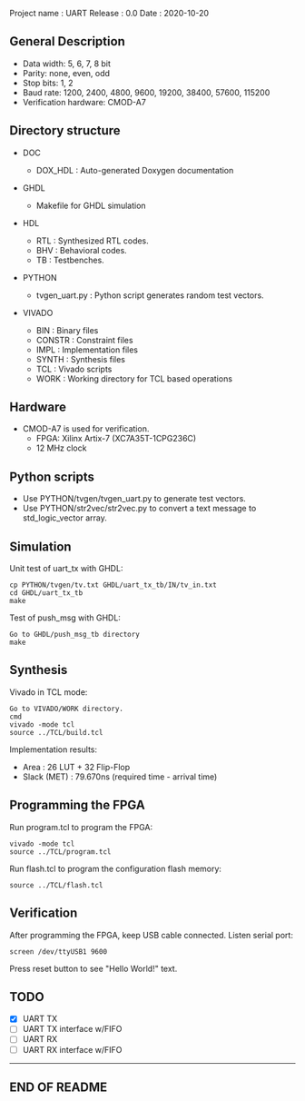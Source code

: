 Project name  : UART
Release       : 0.0
Date          : 2020-10-20

General Description
--------------------------------------------------------------------------

* Data width: 5, 6, 7, 8 bit
* Parity: none, even, odd
* Stop bits: 1, 2
* Baud rate: 1200, 2400, 4800, 9600, 19200, 38400, 57600, 115200
* Verification hardware: CMOD-A7

Directory structure
--------------------------------------------------------------------------

* DOC
  - DOX_HDL : Auto-generated Doxygen documentation

* GHDL
  - Makefile for GHDL simulation

* HDL
  - RTL	: Synthesized RTL codes.
  - BHV	: Behavioral codes.
  - TB	: Testbenches.

* PYTHON
  - tvgen_uart.py : Python script generates random test vectors.

* VIVADO
  - BIN    : Binary files
  - CONSTR : Constraint files
  - IMPL   : Implementation files
  - SYNTH  : Synthesis files
  - TCL    : Vivado scripts
  - WORK   : Working directory for TCL based operations

Hardware
--------------------------------------------------------------------------

* CMOD-A7 is used for verification. 
  - FPGA: Xilinx Artix-7 (XC7A35T-1CPG236C)
  - 12 MHz clock
   
Python scripts
--------------------------------------------------------------------------

* Use PYTHON/tvgen/tvgen_uart.py to generate test vectors.
* Use PYTHON/str2vec/str2vec.py to convert a text message to std_logic_vector array.

Simulation
--------------------------------------------------------------------------

Unit test of uart_tx with GHDL:

	cp PYTHON/tvgen/tv.txt GHDL/uart_tx_tb/IN/tv_in.txt
	cd GHDL/uart_tx_tb
	make

Test of push_msg with GHDL:

	Go to GHDL/push_msg_tb directory
	make

Synthesis
--------------------------------------------------------------------------

Vivado in TCL mode:

	Go to VIVADO/WORK directory.
	cmd
	vivado -mode tcl
	source ../TCL/build.tcl

Implementation results:

  - Area        : 26 LUT + 32 Flip-Flop
  - Slack (MET) : 79.670ns  (required time - arrival time)

Programming the FPGA
--------------------------------------------------------------------------

Run program.tcl to program the FPGA:

	vivado -mode tcl
	source ../TCL/program.tcl

Run flash.tcl to program the configuration flash memory:
	
	source ../TCL/flash.tcl

Verification
--------------------------------------------------------------------------

After programming the FPGA, keep USB cable connected. Listen serial port:

	screen /dev/ttyUSB1 9600

Press reset button to see "Hello World!" text.

TODO
--------------------------------------------------------------------------

* [x] UART TX
* [ ] UART TX interface w/FIFO
* [ ] UART RX
* [ ] UART RX interface w/FIFO 

--------------------------------------------------------------------------
END OF README
--------------------------------------------------------------------------
